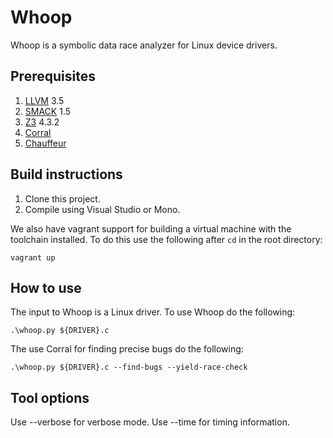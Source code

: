 Whoop
====================
Whoop is a symbolic data race analyzer for Linux device drivers.

## Prerequisites
1. [LLVM](http://llvm.org) 3.5
2. [SMACK](https://github.com/smackers/smack) 1.5
3. [Z3](https://github.com/Z3Prover/z3) 4.3.2
4. [Corral](https://corral.codeplex.com)
5. [Chauffeur](https://github.com/mc-imperial/chauffeur)

## Build instructions
1. Clone this project.
2. Compile using Visual Studio or Mono.

We also have vagrant support for building a virtual machine with the toolchain installed. To do this use the following after ```cd``` in the root directory:

```
vagrant up
```

## How to use

The input to Whoop is a Linux driver. To use Whoop do the following:

```
.\whoop.py ${DRIVER}.c
```

The use Corral for finding precise bugs do the following:

```
.\whoop.py ${DRIVER}.c --find-bugs --yield-race-check
```

## Tool options

Use --verbose for verbose mode. Use --time for timing information.
